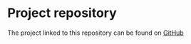 # Project repository
The project linked to this repository can be found on [GitHub](https://github.com/kubakubakuba/mrs-uvdar-distance-estimator)